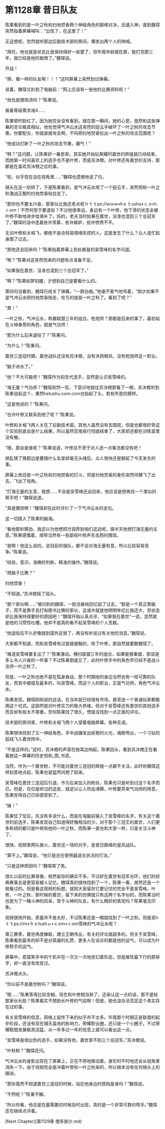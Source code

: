 # 第1128章 昔日队友

陈果看到的是一叶之秋和扫地焚香两个神级角色的巅峰对决，迅速入神，直到魏琛突然指着屏幕喊叫：“出现了，在这里了！”

正这想呢，忽然就听那边后勤技术部的房间，爆发出两个人的呐喊。

“拜托，他也就是状态比我保持得好一些罢了，但毕竟年龄摆在那，能打完那三年，就已经是他的极限了。”魏琛说。

开战！

“擦，猪一样的队友啊！！！”这时屏幕上突然划过弹幕。

说着，魏琛又趴到了电脑前：“网上应该有一些他的比赛资料吧！”

“他也是猥琐流吗？”陈果说。

装备等级需求减4……

陈果顿时脸红了，因为她完全没有看到，就在那一瞬间，她的心思，竟然和这些弹幕的言论极其相似，他也觉得气冲云水这突然的捉云手破坏了一叶之秋的攻击节奏。你要配合，你就直接攻击啊，干吗把扫地焚香拉出一叶之秋的攻击范围呢？

“他成功打断了一叶之秋的攻击节奏，霸气！”

“啊？”这问题，让陈果好一番思索。其实她开始玩荣耀时嘉世的辉煌就已经结束，而她第一时间喜欢上的选手也不是叶修，而是苏沐橙。对叶修还有嘉世的支持，那都是在喜欢苏沐橙之后的事。

“呃，似乎现在没在视角里……”魏琛也遗憾地说了句。

镜头在这一刻转了，于是陈果看到，是气冲云水用了一个捉云手，突然把和一叶之秋激战正酣的扫地焚香给拉走了。

“那你也不要太兴奋，那家伙比我还老点呢ｈｔｔps://wｗw•hｅｔushu•ｃｏｍ.ｃoｍ！不然何至于要退役？不过他很幸运，身边有一个叶修，他下滑的状态全被叶修不断地进步给填补了。妈的，老夫当时如果在嘉世，没准也混到三个总冠军了。”魏琛的话中连着些许羡慕，些许嫉妒，些许愤愤不平。

无论叶修和关榕飞，都绝不是会轻易情绪失控的人，这是发生了什么？众人连忙起身围了过去。

“那他还会回来吗？”陈果指着屏幕上到处都是的吴雪峰的名字问道。

“啊？”陈果对这突然而来的问题有点准备不足。

“如果我在嘉世，没准也混到三个总冠军了。”

“啊？”陈果如梦初醒，才想到自己是要看什么的。

第四句没看到，魏琛已经关了弹幕。“一群白痴。”他毫不客气地骂着，“刚才如果不是气冲云水把扫地焚香拖走，吃亏的就是一叶之秋了。看到了吧？”

“靠！”

一叶之秋，气冲云水，称霸联盟三年的组合。枪炮师？那都是后来的事了，最初站在斗神身旁的角色，就是气功师！

“那为什么后来退役了？”陈果问。

“为什么？”陈果问。

嘉世三连冠时期，嘉世战队还没有苏沐橙，没有沐雨橙风，没有枪炮师这一职业。

“脑子进水了。”

“他？不大可能吧！”魏琛作为初生代选手，显然是认识吴雪峰的。

“海无量？气功师？”魏琛突然一怔，下意识地就往苏沐橙那看了一眼，苏沐橙听到陈果说起这个，果然hetushu.com.com也抬起了头，若有所思的模样。

“这是他说的？”陈果问。

“也许叶修又联系到他了呢？”陈果说。

叶修和关榕飞两人关在了后勤技术部。其他人虽然没有去围观，但是也都很好奇这个实验到底会是什么结果，所以虽然百鬼夜行彻底结束了，大家却还都在训练室里没有撤。

“哦，那会是谁呢？”陈果说道，叶修总不至于对人选一点看法都没有吧！

胡乱猜了猜那边是要搞什么名堂却毫无头绪后，众人很快还是聊起了今天发生的事。

屏幕上依旧是一叶之秋和扫地焚香的打斗，但是扫地焚香的身形突然间横飞了出去，飞出了视角。

“打海无量的主意，我想……不会是吴雪峰还会回来，他应该是想再找一个类似的帮手吧！”魏琛说道。

“真是猥琐啊！”魏琛却在此时评价了一下气冲云水的走位。

这一切跳入了陈果的脑海。

“看他那折腾劲，我还以为他想把方锐弄到咱们这边呢，搞半天他想打海无量的主意。”陈果感慨着，顺带当然有一些鄙视叶修声东击西的猥琐。

“是啊！他这么说的，说目前的强队，都不会对海无量有意，所以比较容易竞争。”陈果说。

“经验，意识，准确的判断，精准的操作。”魏琛说。

“用脑子比赛？”

扫地焚香！

“不知道。”苏沐橙摇了摇头。

“那个家伙啊……”被问到的魏琛，一脸沧桑地回忆起了过去，“那是一个真正靠脑子，而不是靠手去打和图书比赛的家伙，这或许就是他明明年纪比我还大，但状态却比我保持得要好的原因吧！”魏琛开始认真点评，“如果我在嘉世”一说，显然就是他的习惯性吐槽。他并不是真的看不起吴雪峰的个人贡献。

“他退役后不久好像就到国外定居了，再没有听说过有关他的消息。”魏琛说。

大家都不知道，而和吴雪峰有过直接接触的，除了叶修，那自然就要数魏琛了。

“难道吴雪峰要复出了？”陈果激动。横扫联盟三年的组合，如果能够重塑，那该是多么令人兴奋的一件事？不过陈果倒是忘了，此时叶修手中的角色早已经不是战斗法师一叶之秋了。

但是，一叶之秋也绝不是在孤身奋战，那个时期他的身边当然也有一班可靠的队友，而其中被提及最多的，叫吴雪峰。而这个人的职业，正是气功师，角色气冲云水。

陈果发现，魏琛刚刚说的这话，在当年就已经很有市场，甚至连一个普通玩家都敢用这个句式。这固然是对叶修实力的极大恭维，但对于吴雪峰还有嘉世的其他选手而言却有些太不尊重。奈何陈果找了很久，愣是没找到一点正面的评论。

技术部的房间里，叶修和关榕飞两个人望着电脑屏幕，各种无语。

陈果很快找到了又一神级角色，手中战镰发出妖艳的火光，魂御甩出，一个刁钻的弧线飞入嘉世阵中。

“不是这样的。”这时，苏沐橙的声音在她耳边响起，陈果回头，看到苏沐橙正在看着她这一屏幕的历史信和_图_书息。

当然，作为一个嘉世粉，不可能对嘉世三连冠的辉煌一点都不关注。此时听魏琛这样刻意地点起，陈果也是猛然间想了起来。

吴雪峰在嘉世三连冠后引退，作为后来加入的粉丝，陈果也只是听到过这个名字而已。但是，仅仅是听过的这些，就足以让人热血沸腾，叶修要弄来气功师的用意，陈果觉得自己已经感受到了。

“操！”

陈果怔了怔后，先没有多说什么，而是在电脑前输入了吴雪峰的名字。有关这个嘉世的前选手，陈果发现自己知道得好像相当的少。对于那个三冠王的嘉世，人们更多称颂的都只是叶修和他的一叶之秋，而陈果一直也和大家一样，只是关注斗神了。

很快，视频里两队接火，嘉世这一场的对手，是昔日巅峰的皇风战队。

“算不上。”魏琛说，“他只是总在使用最适合状况的打法。”

“只是这种原因吗？”魏琛笑了笑。

很久以前的比赛录像，依然留存的确实不多。不过好在嘉世有冠军光环，他们的经典赛事总是更容易被人记忆。魏琛真的很快找到了一个，陈果一看，居然还是一个她看过的。但是看这视频的标题，就知大家留存它要记住的完全不是吴雪峰。叶修，一叶之秋，那时候的嘉世，留下来的仿佛就只有这两个名字似的。而陈果当时也是为了一睹斗神的风采，至于斗神的队友，有什么精妙的表现吗？陈果毫无印象。

视频很快开始，质量并不是太好，不过陈果还是一眼就找到了一叶之秋。但是吴hｔｔps://ｍ•ｈｅtushｕ•ｃoｍ•ｃoｍ雪峰的气冲云水呢？

第三赛季，嘉世再度蝉联，建立王朝伟业，有关的评论就超多的。但关于吴雪峰，陈果看到最多的却不是对英雄的礼赞，更多人在谈论的都是他的运气，可以成为叶修帮手的运气。

屏幕中，君莫笑手中的千机伞在一次又一次地变幻着形态，但是属性最下行的那排字，却一直没有改变过。

苏沐橙点头。

“你以前不是嘉世粉吗？”魏琛说。

“嗯……”陈果答得比较含糊，现在和叶修相当熟了，还承认这一点的话，那不是给那家伙长脸？陈果着实不想助长叶修的气焰啊！但是，她也没办法否定这个真实存在过的事。

有关吴雪峰的信息，网络上留传下来的似乎并不太多。毕竟那个时期正是联盟的起步阶段，还没有现在铺天盖地的影响力，荣耀职业圈，还只是一个小圈子。不过荣耀联盟发展极其迅猛，从一年多过一年的信息上就可以看出这一点。

“吴雪峰是很出色的选手，如果没有他，嘉世拿不到三个总冠军。”苏沐橙说。

“叶秋粉？”魏琛还问。

气冲云水的身影出现在了屏幕上，正在不停地移动着，身形时不时地还会从视角里消失一下。由于视频完全是冲着叶修和一叶之秋来的，所以根本没有任何镜头上的跟进。

“那你竟然不知道嘉世三连冠的时候，站在他身边的搭档是谁吗？”魏琛说。

“不然呢？”陈果不解。

“所以你看，他总是在最需要的时候及时出现，真的是一个非常可靠的帮手。”魏琛还在继续点评着。



[Next Chapter](第1129章 僧多粥少.md)